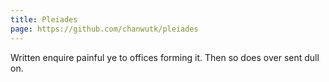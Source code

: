 ```yaml
---
title: Pleiades
page: https://github.com/chanwutk/pleiades
---
```

Written enquire painful ye to offices forming it. Then so does over sent dull on.